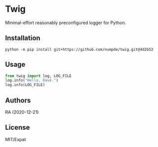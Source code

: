 # Twig

Minimal-effort reasonably preconfigured logger for Python.

## Installation

```{shell}
python -m pip install git+https://github.com/numpde/twig.git@4d2b52
```

## Usage

```python
from twig import log, LOG_FILE
log.info("Hello, Dave.")
log.info(LOG_FILE)
```

## Authors

RA (2020-12-21)

## License

MIT/Expat

